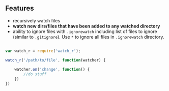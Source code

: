 ## Features

- recursively watch files
- **watch new dirs/files that have been added to any watched directory** 
- ability to ignore files with `.ignorewatch` including list of files to ignore (similar to `.gitignore`). Use `*` to ignore all files in `.ignorewatch` directory. 


````javascript 
  
var watch_r = require('watch_r');

watch_r('/path/to/file', function(watcher) {
	
	watcher.on('change', function() {
		//do stuff
	})
})

```` 

